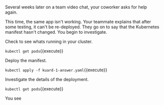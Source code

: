 Several weeks later on a team video chat, your coworker asks for help again. 

This time, the same app isn't working. Your teammate explains that after some
testing, it can't be re-deployed. They go on to say that the Kubernetes manifest
hasn't changed. You begin to investigate.

Check to see whats running in your cluster.

`kubectl get pods`{{execute}}

Deploy the manifest.

`kubectl apply -f kuard-1-answer.yaml`{{execute}}

Investigate the details of the deployment.

`kubectl get pods`{{execute}}

You see 

